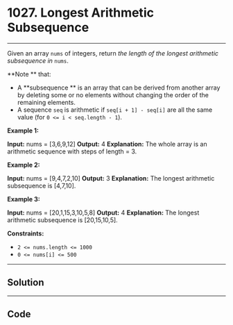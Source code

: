 # 1027. Longest Arithmetic Subsequence

---

Given an array `nums` of integers, return _the length of the longest arithmetic subsequence in_ `nums`.

**Note ** that:

  * A **subsequence ** is an array that can be derived from another array by deleting some or no elements without changing the order of the remaining elements.
  * A sequence `seq` is arithmetic if `seq[i + 1] - seq[i]` are all the same value (for `0 <= i < seq.length - 1`).



 

**Example 1:**


**Input:** nums = [3,6,9,12]
**Output:** 4
**Explanation:** The whole array is an arithmetic sequence with steps of length = 3.


**Example 2:**


**Input:** nums = [9,4,7,2,10]
**Output:** 3
**Explanation:** The longest arithmetic subsequence is [4,7,10].


**Example 3:**


**Input:** nums = [20,1,15,3,10,5,8]
**Output:** 4
**Explanation:** The longest arithmetic subsequence is [20,15,10,5].


 

**Constraints:**

  * `2 <= nums.length <= 1000`
  * `0 <= nums[i] <= 500`

---

## Solution



---

## Code
```python


```